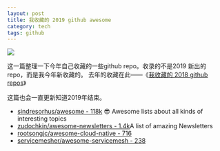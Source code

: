 ```yaml
---
layout: post
title: 我收藏的 2019 github awesome
category: tech
tags: github
---
```

![](https://cdn.kelu.org/blog/tags/github.jpg)

这一篇整理一下今年自己收藏的一些github repo。收录的不是2019 新出的repo，而是我今年新收藏的。 去年的收藏在此——《[我收藏的 2018 github repos](https://blog.kelu.org/tech/2019/01/13/my-github-repos-collection-in-2018.html)》

这篇也会一直更新知道2019年结束。



* [sindresorhus/awesome - 118k](https://github.com/sindresorhus/awesome) 😎 Awesome lists about all kinds of interesting topics
* [zudochkin/awesome-newsletters - 1.4k](<https://github.com/zudochkin/awesome-newsletters>)A list of amazing Newsletters
* [rootsongjc/awesome-cloud-native - 716](https://github.com/rootsongjc/awesome-cloud-native)
* [servicemesher/awesome-servicemesh - 238](<https://github.com/servicemesher/awesome-servicemesh/>)